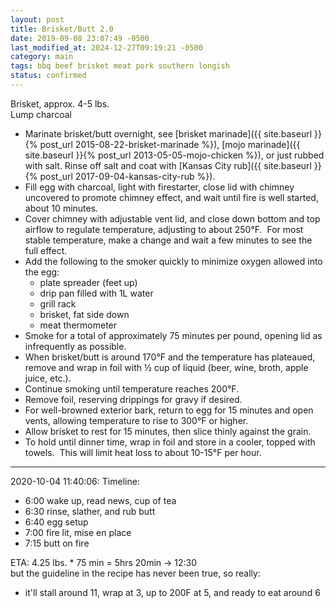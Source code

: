 ```yaml
---
layout: post
title: Brisket/Butt 2.0
date: 2019-09-08 23:07:49 -0500
last_modified_at: 2024-12-27T09:19:21 -0500
category: main
tags: bbq beef brisket meat pork southern longish
status: confirmed
---
```

Brisket, approx. 4-5 lbs.  
Lump charcoal
* Marinate brisket/butt overnight, see [brisket marinade]({{ site.baseurl }}{% post_url 2015-08-22-brisket-marinade %}), [mojo marinade]({{ site.baseurl }}{% post_url 2013-05-05-mojo-chicken %}), or just rubbed with salt. Rinse off salt and coat with [Kansas City rub]({{ site.baseurl }}{% post_url 2017-09-04-kansas-city-rub %}).
* Fill egg with charcoal, light with firestarter, close lid with chimney uncovered to promote chimney effect, and wait until fire is well started, about 10 minutes.
* Cover chimney with adjustable vent lid, and close down bottom and top airflow to regulate temperature, adjusting to about 250°F.  For most stable temperature, make a change and wait a few minutes to see the full effect.
* Add the following to the smoker quickly to minimize oxygen allowed into the egg:  
  * plate spreader (feet up)
  * drip pan filled with 1L water
  * grill rack
  * brisket, fat side down
  * meat thermometer
* Smoke for a total of approximately 75 minutes per pound, opening lid as infrequently as possible.
* When brisket/butt is around 170°F and the temperature has plateaued, remove and wrap in foil with ½ cup of liquid (beer, wine, broth, apple juice, etc.).
* Continue smoking until temperature reaches 200°F.
* Remove foil, reserving drippings for gravy if desired.
* For well-browned exterior bark, return to egg for 15 minutes and open vents, allowing temperature to rise to 300°F or higher.
* Allow brisket to rest for 15 minutes, then slice thinly against the grain.
* To hold until dinner time, wrap in foil and store in a cooler, topped with towels.  This will limit heat loss to about 10-15°F per hour.

---

2020-10-04 11:40:06: Timeline:
* 6:00 wake up, read news, cup of tea
* 6:30 rinse, slather, and rub butt
* 6:40 egg setup
* 7:00 fire lit, mise en place
* 7:15 butt on fire

ETA: 4.25 lbs. * 75 min = 5hrs 20min -> 12:30  
but the guideline in the recipe has never been true, so really:
* it'll stall around 11, wrap at 3, up to 200F at 5, and ready to eat around 6
